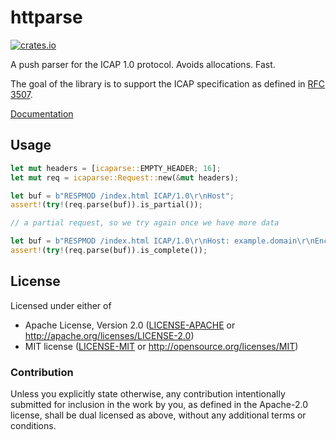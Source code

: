 # httparse

[![crates.io](http://meritbadge.herokuapp.com/icaparse)](https://crates.io/crates/icaparse)

A push parser for the ICAP 1.0 protocol. Avoids allocations. Fast.

The goal of the library is to support the ICAP specification as defined in [RFC 3507](https://tools.ietf.org/html/rfc3507).

[Documentation](https://docs.rs/icaparse)

## Usage

```rust
let mut headers = [icaparse::EMPTY_HEADER; 16];
let mut req = icaparse::Request::new(&mut headers);

let buf = b"RESPMOD /index.html ICAP/1.0\r\nHost";
assert!(try!(req.parse(buf)).is_partial());

// a partial request, so we try again once we have more data

let buf = b"RESPMOD /index.html ICAP/1.0\r\nHost: example.domain\r\nEncapsulated:null-body=0\r\n\r\n";
assert!(try!(req.parse(buf)).is_complete());
```

## License

Licensed under either of

- Apache License, Version 2.0 ([LICENSE-APACHE](LICENSE-APACHE) or http://apache.org/licenses/LICENSE-2.0)
- MIT license ([LICENSE-MIT](LICENSE-MIT) or http://opensource.org/licenses/MIT)

### Contribution

Unless you explicitly state otherwise, any contribution intentionally submitted for inclusion in the work by you, as defined in the Apache-2.0 license, shall be dual licensed as above, without any additional terms or conditions.
